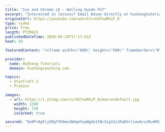 ```yaml
---
title: "Ice and Chrome LE - Walling Guide PvT"
excerpt: "Interested in lessons? Email Devon directly at hushangtutorials@outlook.com ------------------------------------------------------------------------------------------------------- Want to support HuShang Tutorials directly? Patreon is a website where you can contribute a monthly donation that will help"
originalUrl: https://youtube.com/watch?v=hU7vwRhiP_8
type: video
price: Free
length: PT2M42S
publishedDateTime: 2020-05-29T17:17:41Z
heat: 50

featuredContent: "<iframe width=\"800\" height=\"500\" frameborder=\"0\" src=\"https://www.youtube.com/embed/hU7vwRhiP_8\" allow=\"accelerometer; autoplay; encrypted-media; gyroscope; picture-in-picture\" allowfullscreen></iframe>"

provider:
  name: HuShang Tutorials
  domain: hushangcoaching.com

topics:
  - StarCraft 2
  - Protoss

images:
  - url: https://i.ytimg.com/vi/hU7vwRhiP_8/maxresdefault.jpg
    width: 1280
    height: 720
    isCached: true

secured: "8x0P+AgFcjd9gYYEAmwJW4qmfwyWgUe1tWc3sg3JziRa8VctiewAcvcRvmMXxbH0wZVSM5dR9FkdX6WrQ929itulBmjswfew01Bg0LUT4rI5DiL4b4Vcoz+InRlYFNSkRCqSCHJRuqzV7g+duRegJllJrrkMJMbpcMJZTmLnTRHhEbJb4wWLitc9/Nqk2Iven8J7XijHd+oRNwUZEsNyDV9z8O+qN8S0XR/fpSuR5fzkjCE1GdVt3PLMrq5K1u0yKe9BvrnRWQ2UfqvmRbUE6rlvYGUBNORiXghJnIkn6buUdvnup57ZZjk76CAfwf+JUuNAvfzaYWhLxIyExeZsSuvUFZcbIKCvXck/AxJWm40jpq1Dt91Xzq2ydWi86v3QOmFVrh5DGMdqxD6rFdaW9H/A5Dov0xa+pRSFPH/IFgo=;t0KitYW1iPYy+S/9QZqLeA=="
---
```


